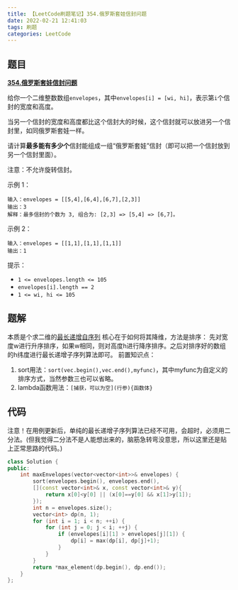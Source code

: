 ```yaml
---
title: 【LeetCode刷题笔记】354.俄罗斯套娃信封问题
date: 2022-02-21 12:41:03
tags: 刷题
categories: LeetCode
---
```

题目
---
[**354.俄罗斯套娃信封问题**](https://leetcode-cn.com/problems/russian-doll-envelopes/)

给你一个二维整数数组`envelopes`，其中`envelopes[i] = [wi, hi]`，表示第`i`个信封的宽度和高度。

当另一个信封的宽度和高度都比这个信封大的时候，这个信封就可以放进另一个信封里，如同俄罗斯套娃一样。

请计算**最多能有多少个**信封能组成一组“俄罗斯套娃”信封（即可以把一个信封放到另一个信封里面）。

注意：不允许旋转信封。

示例 1：
```
输入：envelopes = [[5,4],[6,4],[6,7],[2,3]]
输出：3
解释：最多信封的个数为 3, 组合为: [2,3] => [5,4] => [6,7]。
```
示例 2：
```
输入：envelopes = [[1,1],[1,1],[1,1]]
输出：1
```

提示：
* `1 <= envelopes.length <= 105`
* `envelopes[i].length == 2`
* `1 <= wi, hi <= 105`
<!--more-->

题解
---
本质是个求二维的[最长递增自序列](https://leetcode-cn.com/problems/longest-increasing-subsequence/)
核心在于如何将其降维，方法是排序：
先对宽度w进行升序排序，如果w相同，则对高度h进行降序排序。之后对排序好的数组的h纬度进行最长递增子序列算法即可。
前置知识点：
1. sort用法：`sort(vec.begin(),vec.end(),myfunc)`，其中myfunc为自定义的排序方式，当然参数三也可以省略。
2. lambda函数用法：`[捕获，可以为空](行参){函数体}`

代码
---
注意！在用例更新后，单纯的最长递增子序列算法已经不可用，会超时，必须用二分法。(但我觉得二分法不是人能想出来的，脑筋急转弯没意思，所以这里还是贴上正常思路的代码。)
```cpp
class Solution {
public:
    int maxEnvelopes(vector<vector<int>>& envelopes) {
        sort(envelopes.begin(), envelopes.end(), 
        [](const vector<int>& x, const vector<int>& y){
            return x[0]<y[0] || (x[0]==y[0] && x[1]>y[1]);
        });
        int n = envelopes.size();
        vector<int> dp(n, 1);
        for (int i = 1; i < n; ++i) {
            for (int j = 0; j < i; ++j) {
                if (envelopes[i][1] > envelopes[j][1]) {
                    dp[i] = max(dp[i], dp[j]+1);
                }
            }
        }
        return *max_element(dp.begin(), dp.end());
    }
};
```
